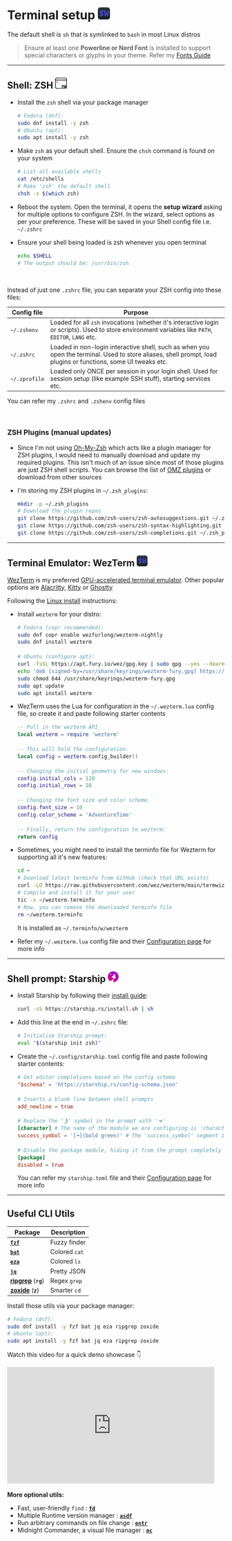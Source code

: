 # Terminal setup <img alt="Terminal" src="../assets/wezterm.svg" height="28">

The default shell is `sh` that is symlinked to `bash` in most Linux distros

> Ensure at least one **Powerline or Nerd Font** is installed to support special characters or glyphs in your theme. Refer my [Fonts Guide](../Fonts/README.md)

---

## Shell: ZSH <img alt="ZSH" src="../assets/zsh.svg" height="25" >

<!-- Referred from: [OMZ GitHub guide](https://github.com/ohmyzsh/ohmyzsh/wiki/Installing-ZSH) , [Fedora Magazine page](https://fedoramagazine.org/set-zsh-fedora-system/) , [Tecmint article](https://www.tecmint.com/install-zsh-shell-in-fedora/) -->

- Install the `zsh` shell via your package manager

  ```sh
  # Fedora (dnf):
  sudo dnf install -y zsh
  # Ubuntu (apt):
  sudo apt install -y zsh
  ```

- Make `zsh` as your default shell. Ensure the `chsh` command is found on your system

  ```sh
  # List all available shells
  cat /etc/shells
  # Make 'zsh' the default shell
  chsh -s $(which zsh)
  ```

- Reboot the system. Open the terminal, it opens the **setup wizard** asking for multiple options to configure ZSH. In the wizard, select options as per your preference. These will be saved in your Shell config file i.e. `~/.zshrc`

- Ensure your shell being loaded is zsh whenever you open terminal

  ```sh
  echo $SHELL
  # The output should be: /usr/bin/zsh
  ```

<br>

Instead of just one `.zshrc` file, you can separate your ZSH config into these files:

| Config file   | Purpose                                                                                                                                                        |
| ------------- | -------------------------------------------------------------------------------------------------------------------------------------------------------------- |
| `~/.zshenv`   | Loaded for all `zsh` invocations (whether it's interactive login or scripts). Used to store environment variables like `PATH`, `EDITOR`, `LANG` etc.           |
| `~/.zshrc`    | Loaded in non-login interactive shell, such as when you open the terminal. Used to store aliases, shell prompt, load plugins or functions, some UI tweaks etc. |
| `~/.zprofile` | Loaded only ONCE per session in your login shell. Used for session setup (like example SSH stuff), starting services etc.                                      |

You can refer my `.zshrc` and `.zshenv` config files

<br>

### ZSH Plugins (manual updates)

- Since I'm not using [Oh-My-Zsh](https://ohmyz.sh/) which acts like a plugin manager for ZSH plugins, I would need to manually download and update my required plugins. This isn't much of an issue since most of those plugins are just ZSH shell scripts. You can browse the list of [OMZ plugins](https://github.com/ohmyzsh/ohmyzsh/wiki/Plugins) or download from other sources

- I'm storing my ZSH plugins in `~/.zsh_plugins`:

  ```sh
  mkdir -p ~/.zsh_plugins
  # Download the plugin repos
  git clone https://github.com/zsh-users/zsh-autosuggestions.git ~/.zsh_plugins/zsh-autosuggestions
  git clone https://github.com/zsh-users/zsh-syntax-highlighting.git ~/.zsh_plugins/zsh-syntax-highlighting
  git clone https://github.com/zsh-users/zsh-completions.git ~/.zsh_plugins/zsh-completions
  ```

---

## Terminal Emulator: WezTerm <img alt="WezTerm" src="../assets/wezterm.svg" height="25" >

[WezTerm](https://wezterm.org/index.html) is my preferred [GPU-accelerated terminal emulator](https://www.howtogeek.com/what-is-gpu-acceleration-in-linux-terminals/). Other popular options are [Alacritty](https://alacritty.org/), [Kitty](https://sw.kovidgoyal.net/kitty/) or [Ghostty](https://ghostty.org/)

Following the [Linux install](https://wezterm.org/install/linux.html) instructions:

- Install `wezterm` for your distro:

  ```sh
  # Fedora (copr recommended):
  sudo dnf copr enable wezfurlong/wezterm-nightly
  sudo dnf install wezterm

  # Ubuntu (configure apt):
  curl -fsSL https://apt.fury.io/wez/gpg.key | sudo gpg --yes --dearmor -o /usr/share/keyrings/wezterm-fury.gpg
  echo 'deb [signed-by=/usr/share/keyrings/wezterm-fury.gpg] https://apt.fury.io/wez/ * *' | sudo tee /etc/apt/sources.list.d/wezterm.list
  sudo chmod 644 /usr/share/keyrings/wezterm-fury.gpg
  sudo apt update
  sudo apt install wezterm
  ```

- WezTerm uses the Lua for configuration in the `~/.wezterm.lua` config file, so create it and paste following starter contents

  ```lua
  -- Pull in the wezterm API
  local wezterm = require 'wezterm'

  -- This will hold the configuration.
  local config = wezterm.config_builder()

  -- Changing the initial geometry for new windows:
  config.initial_cols = 120
  config.initial_rows = 28

  -- Changing the font size and color scheme.
  config.font_size = 10
  config.color_scheme = 'AdventureTime'

  -- Finally, return the configuration to wezterm:
  return config
  ```

- Sometimes, you might need to install the terminfo file for Wezterm for supporting all it's new features:

  ```sh
  cd ~
  # Download latest terminfo from GitHub (check that URL exists)
  curl -LO https://raw.githubusercontent.com/wez/wezterm/main/termwiz/data/wezterm.terminfo
  # Compile and install it for your user
  tic -x ~/wezterm.terminfo
  # Now, you can remove the downloaded terminfo file
  rm ~/wezterm.terminfo
  ```

  It is installed as `~/.terminfo/w/wezterm`

- Refer my `~/.wezterm.lua` config file and their [Configuration page](https://wezterm.org/config/files.html) for more info

---

## Shell prompt: Starship <img alt="Starship" src="../assets/starship.png" height="25">

- Install Starship by following their [install guide](https://starship.rs/guide/):

  ```sh
  curl -sS https://starship.rs/install.sh | sh
  ```

- Add this line at the end in `~/.zshrc` file:

  ```sh
  # Initialize Starship prompt:
  eval "$(starship init zsh)"
  ```

- Create the `~/.config/starship.toml` config file and paste following starter contents:

  ```toml
  # Get editor completions based on the config schema
  "$schema" = 'https://starship.rs/config-schema.json'

  # Inserts a blank line between shell prompts
  add_newline = true

  # Replace the '❯' symbol in the prompt with '➜'
  [character] # The name of the module we are configuring is 'character'
  success_symbol = '[➜](bold green)' # The 'success_symbol' segment is being set to '➜' with the color 'bold green'

  # Disable the package module, hiding it from the prompt completely
  [package]
  disabled = true
  ```

  You can refer my `starship.toml` file and their [Configuration page](https://starship.rs/config/) for more info

---

## Useful CLI Utils

| Package                                                         | Description   |
| --------------------------------------------------------------- | ------------- |
| [**`fzf`**](https://github.com/junegunn/fzf)                    | Fuzzy finder  |
| [**`bat`**](https://github.com/sharkdp/bat)                     | Colored `cat` |
| [**`eza`**](https://github.com/eza-community/eza)               | Colored `ls`  |
| [**`jq`**](https://github.com/jqlang/jq)                        | Pretty JSON   |
| [**ripgrep**](https://github.com/BurntSushi/ripgrep) (**`rg`**) | Regex `grep`  |
| [**zoxide**](https://github.com/ajeetdsouza/zoxide) (**`z`**)   | Smarter `cd`  |

Install those utils via your package manager:

```sh
# Fedora (dnf):
sudo dnf install -y fzf bat jq eza ripgrep zoxide
# Ubuntu (apt):
sudo apt install -y fzf bat jq eza ripgrep zoxide
```

Watch this video for a quick demo showcase 👇

<iframe width="480" height="270" src="https://www.youtube.com/embed/2OHrTQVlRMg?si=ty6XNzzHYQAW4Qe5" title="YouTube video player" frameborder="0" allow="accelerometer; autoplay; clipboard-write; encrypted-media; gyroscope; picture-in-picture; web-share" referrerpolicy="strict-origin-when-cross-origin" allowfullscreen></iframe>

**More optional utils:**

- Fast, user-friendly `find` : [**`fd`**](https://github.com/sharkdp/fd)
- Multiple Runtime version manager : [**`asdf`**](https://asdf-vm.com/)
- Run arbitrary commands on file change : [**`entr`**](https://github.com/clibs/entr)
- Midnight Commander, a visual file manager : [**`mc`**](https://github.com/MidnightCommander/mc)
